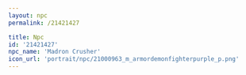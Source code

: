 ```yaml
---
layout: npc
permalink: /21421427

title: Npc
id: '21421427'
npc_name: 'Madron Crusher'
icon_url: 'portrait/npc/21000963_m_armordemonfighterpurple_p.png'
---
```

